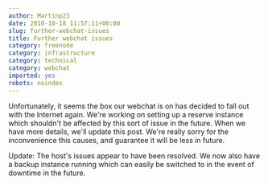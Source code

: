 ```yaml
---
author: Martinp23
date: 2010-10-18 11:57:11+00:00
slug: further-webchat-issues
title: Further webchat issues
category: freenode
category: infrastructure
category: technical
category: webchat
imported: yes
robots: noindex
---
```

Unfortunately, it seems the box our webchat is on has decided to fall out with the Internet again. We're working on setting up a reserve instance which shouldn't be affected by this sort of issue in the future. When we have more details, we'll update this post. We're really sorry for the inconvenience this causes, and guarantee it will be less in future.

Update: The host's issues appear to have been resolved. We now also have a backup instance running which can easily be switched to in the event of downtime in the future.
